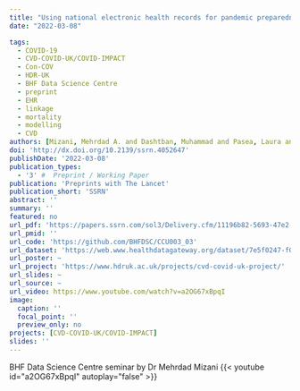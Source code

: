 ```yaml
---
title: "Using national electronic health records for pandemic preparedness: validation of a parsimonious model for predicting excess deaths among those with COVID-19"
date: "2022-03-08"

tags:
  - COVID-19
  - CVD-COVID-UK/COVID-IMPACT
  - Con-COV
  - HDR-UK
  - BHF Data Science Centre
  - preprint
  - EHR
  - linkage
  - mortality
  - modelling
  - CVD
authors: [Mizani, Mehrdad A. and Dashtban, Muhammad and Pasea, Laura and Lai, Alvina and Thygesen, Johan Hilge and Tomlinson, Christopher and Handy, Alex and Mamza, Jil Billy and Morris, Tamsin and Khalid, Sara and Zaccardi, Francesco and Macleod, Mary J. and Torabi, Fatemeh and Canoy, Dexter and Akbari, Ashley and Berry, Colin and Bolton, Thomas and Nolan, John and Khunti, Kamlesh and Denaxas, Spiros and Hemingway, Harry and Sudlow, Cathie and Banerjee, Amitava and Consortium, CVD-COVID-UK]
doi: 'http://dx.doi.org/10.2139/ssrn.4052647'
publishDate: '2022-03-08'
publication_types:
  - '3' #  Preprint / Working Paper
publication: 'Preprints with The Lancet'
publication_short: 'SSRN'
abstract: ''
summary: ''
featured: no
url_pdf: 'https://papers.ssrn.com/sol3/Delivery.cfm/11196b82-5693-47e2-8f84-d8f9a93e7894-MECA.pdf?abstractid=4052647&mirid=1'
url_pmid: ''
url_code: 'https://github.com/BHFDSC/CCU003_03'
url_dataset: 'https://web.www.healthdatagateway.org/dataset/7e5f0247-f033-4f98-aed3-3d7422b9dc6d'
url_poster: ~
url_project: 'https://www.hdruk.ac.uk/projects/cvd-covid-uk-project/'
url_slides: ~
url_source: ~
url_video: https://www.youtube.com/watch?v=a2OG67xBpqI
image:
  caption: ''
  focal_point: ''
  preview_only: no
projects: [CVD-COVID-UK/COVID-IMPACT]
slides: ''
---
```


BHF Data Science Centre seminar by Dr Mehrdad Mizani 
{{< youtube id="a2OG67xBpqI" autoplay="false" >}}